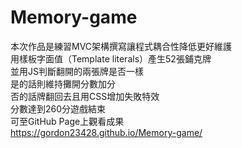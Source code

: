 # Memory-game

本次作品是練習MVC架構撰寫讓程式耦合性降低更好維護  
用樣板字面值（Template literals）產生52張鋪克牌  
並用JS判斷翻開的兩張牌是否一樣  
是的話則維持攤開分數加分  
否的話牌翻回去且用CSS增加失敗特效  
分數達到260分遊戲結束  
可至GitHub Page上觀看成果  
https://gordon23428.github.io/Memory-game/
